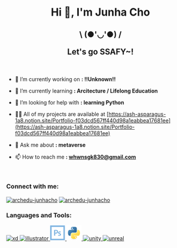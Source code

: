 <h1 align="center">Hi 👋, I'm Junha Cho</h1>

<h2 align="center">\ (●'◡'●)  /

 Let's go SSAFY~!</h2> 
 
</br>


- 🔭 I’m currently working on **:  !!Unknown!!**

- 🌱 I’m currently learning **:  Arcitecture / Lifelong Education**

- 🤝 I’m looking for help with **:  learning Python**

- 👨‍💻 All of my projects are available at [https://ash-asparagus-1a8.notion.site/Portfolio-f03dcd567ff440d98a1eabbea17681ee](https://ash-asparagus-1a8.notion.site/Portfolio-f03dcd567ff440d98a1eabbea17681ee)

- 💬 Ask me about **:  metaverse**

- 📫 How to reach me **:  whwnsgk830@gmail.com**

</br>

<h3 align="left">Connect with me:</h3>
<p align="left">
<a href="https://fb.com/archedu-junhacho" target="blank"><img align="center" src="https://raw.githubusercontent.com/rahuldkjain/github-profile-readme-generator/master/src/images/icons/Social/facebook.svg" alt="archedu-junhacho" height="30" width="40" /></a>
<a href="https://instagram.com/archedu-junhacho" target="blank"><img align="center" src="https://raw.githubusercontent.com/rahuldkjain/github-profile-readme-generator/master/src/images/icons/Social/instagram.svg" alt="archedu-junhacho" height="30" width="40" /></a>
</br>

</p>

<h3 align="left">Languages and Tools:</h3>
<p align="left"> <a href="https://www.adobe.com/products/xd.html" target="_blank" rel="noreferrer"> <img src="https://cdn.worldvectorlogo.com/logos/adobe-xd.svg" alt="xd" width="40" height="40"/> </a><a href="https://www.adobe.com/in/products/illustrator.html" target="_blank" rel="noreferrer"> <img src="https://www.vectorlogo.zone/logos/adobe_illustrator/adobe_illustrator-icon.svg" alt="illustrator" width="40" height="40"/> </a> <a href="https://www.photoshop.com/en" target="_blank" rel="noreferrer"> <img src="https://raw.githubusercontent.com/devicons/devicon/master/icons/photoshop/photoshop-line.svg" alt="photoshop" width="40" height="40"/> </a> <a href="https://www.python.org" target="_blank" rel="noreferrer"> <img src="https://raw.githubusercontent.com/devicons/devicon/master/icons/python/python-original.svg" alt="python" width="40" height="40"/> </a> <a href="https://unity.com/" target="_blank" rel="noreferrer"> <img src="https://www.vectorlogo.zone/logos/unity3d/unity3d-icon.svg" alt="unity" width="40" height="40"/> </a> <a href="https://unrealengine.com/" target="_blank" rel="noreferrer"> <img src="https://raw.githubusercontent.com/kenangundogan/fontisto/036b7eca71aab1bef8e6a0518f7329f13ed62f6b/icons/svg/brand/unreal-engine.svg" alt="unreal" width="40" height="40"/> </a> </p>
</br>
